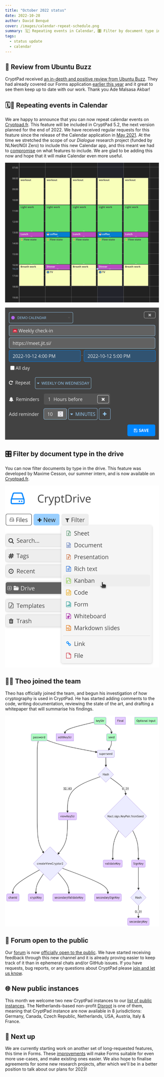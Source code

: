```yaml
---
title: "October 2022 status"
date: 2022-10-28
author: David Benqué
cover: /images/calendar-repeat-schedule.png
summary: 🗓️🔁 Repeating events in Calendar, 🎛️ Filter by document type in the drive, 👨‍🔬 Theo joined the team, and more...
tags:
  - status update
  - calendar
---
```


## 📰 Review from Ubuntu Buzz

CryptPad received [an in-depth and positive review from Ubuntu Buzz](https://www.ubuntubuzz.com/2022/10/cryptpad-review-google-docs-forms-alternative-and-a-self-hosting-bliss.html). They had already covered our Forms application [earlier this year](https://www.ubuntubuzz.com/2022/01/how-to-create-online-forms-with-cryptpad-an-alternative-to-google-forms.html) and it great to see them keep up to date with our work. Thank you Ade Malsasa Akbar! 


## 🗓️🔁 Repeating events in Calendar

We are happy to announce that you can now repeat calendar events on [Cryptpad.fr](https://cryptpad.fr). This feature will be included in CryptPad 5.2, the next version planned for the end of 2022. We have received regular requests for this feature since the release of the Calendar application in [May 2021](https://blog.cryptpad.org/2021/05/26/status-may-2021/). At the time we stretched the scope of our *Dialogue* research project (funded by NLNet/NGI Zero) to include this new Calendar app, and this meant we had to [compromise](https://blog.cryptpad.org/2021/04/26/status-april-2021/) on what features to include. We are glad to be adding this now and hope that it will make Calendar even more useful.

![The calendar application with a weekly schedule of repeating tasks](/images/calendar-repeat-schedule.png)

![Event creation dialog for a "weekly checkup" meeting](/images/calendar-repeat-event.png)


## 🎛️ Filter by document type in the drive

You can now filter documents by type in the drive. This feature was developed by Maxime Cesson, our summer intern, and is now available on [Cryptpad.fr](https://cryptpad.fr).

![The document type filter in the drive](/images/drive-filter.png)


## 👨‍🔬 Theo joined the team

Theo has officially joined the team, and begun his investigation of how cryptography is used in CryptPad. He has started adding comments to the code, writing documentation, reviewing the state of the art, and drafting a whitepaper that will summarise his findings.

![Key derivation for editable documents](/images/mermaid-crypto.png)


## 📢 Forum open to the public

Our [forum](https://forum.cryptpad.org/) is now [officially open to the public](https://blog.cryptpad.org/2022/10/03/Forum-launch/). We have started receiving feedback through this new channel and it is already proving easier to keep track of it than in ephemeral chats and/or GitHub issues. If you have requests, bug reports, or any questions about CryptPad please [join and let us know](https://forum.cryptpad.org/).


## 🌐 New public instances

This month we welcome two new CryptPad instances to our [list of public instances](https://cryptpad.org/instances/). The Netherlands-based non-profit [Disroot](https://disroot.org) is one of them, meaning that CryptPad instance are now available in 8 jurisdictions: Germany, Canada, Czech Republic, Netherlands, USA, Austria, Italy & France.


## 🔭 Next up

We are currently starting work on another set of long-requested features, this time in Forms. These [improvements](https://forum.cryptpad.org/t/forms) will make Forms suitable for even more use-cases, and make existing ones easier. We also hope to finalise agreements for some new research projects, after which we'll be in a better position to talk about our plans for 2023! 
